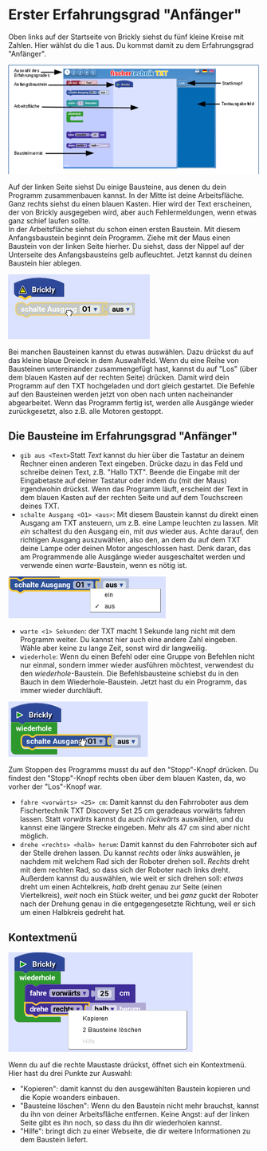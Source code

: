 # Erster Erfahrungsgrad "Anfänger"<a name="Erster"></a>  

Oben links auf der Startseite von Brickly siehst du fünf kleine Kreise mit Zahlen. Hier wählst du die 1 aus. Du kommst damit zu dem Erfahrungsgrad "Anfänger".  
  
![Startseite von Brickly](Seite.png)  

Auf der linken Seite siehst Du einige Bausteine, aus denen du dein Programm zusammenbauen kannst. In der Mitte ist deine Arbeitsfläche. Ganz rechts siehst du einen blauen Kasten. Hier wird der Text erscheinen, der von Brickly ausgegeben wird, aber auch Fehlermeldungen, wenn etwas ganz schief laufen sollte.   
In der Arbeitsfläche siehst du schon einen ersten Baustein. Mit diesem Anfangsbaustein beginnt dein Programm. Ziehe mit der Maus einen Baustein von der linken Seite hierher. Du siehst, dass der Nippel auf der Unterseite des Anfangsbausteins gelb aufleuchtet. Jetzt kannst du deinen Baustein hier ablegen. 

![Baubeginn](buildstart.png)

Bei manchen Bausteinen kannst du etwas auswählen. Dazu drückst du auf das kleine blaue Dreieck in dem Auswahlfeld. Wenn du eine Reihe von Bausteinen untereinander zusammengefügt hast, kannst du auf "Los" (über dem blauen Kasten auf der rechten Seite) drücken. Damit wird dein Programm auf den TXT hochgeladen und dort gleich gestartet. Die Befehle auf den Bausteinen werden jetzt von oben nach unten nacheinander abgearbeitet. Wenn das Programm fertig ist, werden alle Ausgänge wieder zurückgesetzt, also z.B. alle Motoren gestoppt.  

## Die Bausteine im Erfahrungsgrad "Anfänger"  
* `gib aus <Text>`<a name="gibaus"></a>Statt *Text* kannst du hier über die Tastatur an deinem Rechner einen anderen Text eingeben. Drücke dazu in das Feld und schreibe deinen Text, z.B. "Hallo TXT". Beende die Eingabe mit der Eingabetaste auf deiner Tastatur oder indem du (mit der Maus) irgendwohin drückst. Wenn das Programm läuft, erscheint der Text in dem blauen Kasten auf der rechten Seite und auf dem Touchscreen deines TXT.   
* `schalte Ausgang <O1> <aus>`<a name="schalteAusgang"></a>: Mit diesem Baustein kannst du direkt einen Ausgang am TXT ansteuern, um z.B. eine Lampe leuchten zu lassen. Mit *ein* schaltest du den Ausgang ein, mit *aus* wieder aus. Achte darauf, den richtigen Ausgang auszuwählen, also den, an dem du auf dem TXT deine Lampe oder deinen Motor angeschlossen hast. Denk daran, das am Programmende alle Ausgänge wieder ausgeschaltet werden und verwende einen *warte*-Baustein, wenn es nötig ist.  
  
![Auswahlbox](selectionbox.png)  
  
* `warte <1> Sekunden`<a name="warte"></a>: der TXT macht 1 Sekunde lang nicht mit dem Programm weiter. Du kannst hier auch eine andere Zahl eingeben. Wähle aber keine zu lange Zeit, sonst wird dir langweilig.    
* `wiederhole`<a name="wiederhole"></a>: Wenn du einen Befehl oder eine Gruppe von Befehlen nicht nur einmal, sondern immer wieder ausführen möchtest, verwendest du den *wiederhole*-Baustein. Die Befehlsbausteine schiebst du in den Bauch in dem Wiederhole-Baustein. Jetzt hast du ein Programm, das immer wieder durchläuft. 
  
![Wiederhole](loop.png)
  
Zum Stoppen des Programms musst du auf den "Stopp"-Knopf drücken. Du findest den "Stopp"-Knopf rechts oben über dem blauen Kasten, da, wo vorher der "Los"-Knopf war.   
* `fahre <vorwärts> <25> cm`<a name="fahre"></a>: Damit kannst du den Fahrroboter aus dem Fischertechnik TXT Discovery Set 25 cm geradeaus vorwärts fahren lassen. Statt *vorwärts* kannst du auch *rückwärts* auswählen, und du kannst eine längere Strecke eingeben. Mehr als 47 cm sind aber nicht möglich.    
* `drehe <rechts> <halb> herum`<a name="drehe"></a>: Damit kannst du den Fahrroboter sich auf der Stelle drehen lassen. Du kannst *rechts* oder *links* auswählen, je nachdem mit welchem Rad sich der Roboter drehen soll. *Rechts* dreht mit dem rechten Rad, so dass sich der Roboter nach links dreht. Außerdem kannst du auswählen, wie weit er sich drehen soll: *etwas* dreht um einen Achtelkreis, *halb* dreht genau zur Seite (einen Viertelkreis), *weit* noch ein Stück weiter, und bei *ganz* guckt der Roboter nach der Drehung genau in die entgegengesetzte Richtung, weil er sich um einen Halbkreis gedreht hat.    

## Kontextmenü  

![Kontextmenü]( contextmenu.png)

Wenn du auf die rechte Maustaste drückst, öffnet sich ein Kontextmenü. Hier hast du drei Punkte zur Auswahl:    
* "Kopieren": damit kannst du den ausgewählten Baustein kopieren und die Kopie woanders einbauen.
* "Bausteine löschen": Wenn du den Baustein nicht mehr brauchst, kannst du ihn von deiner Arbeitsfläche entfernen. Keine Angst: auf der linken Seite gibt es ihn noch, so dass du ihn dir wiederholen kannst.    
* "Hilfe": bringt dich zu einer Webseite, die dir weitere Informationen zu dem Baustein liefert.      

